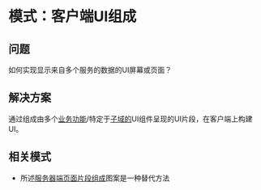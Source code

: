 # 模式：客户端UI组成

## 问题

如何实现显示来自多个服务的数据的UI屏幕或页面？

## 解决方案

通过组成由多个[业务功能](https://microservices.io/patterns/cn/decomposition/decompose-by-business-capability.html)/特定于[子域的](https://microservices.io/patterns/cn/decomposition/decompose-by-subdomain.html)UI组件呈现的UI片段，在客户端上构建UI。

## 相关模式

- 所述[服务器端页面片段组成](https://microservices.io/patterns/cn/ui/server-side-page-fragment-composition.html)图案是一种替代方法